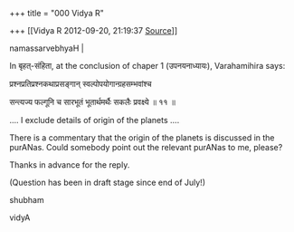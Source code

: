 +++
title = "000 Vidya R"

+++
[[Vidya R	2012-09-20, 21:19:37 [Source](https://groups.google.com/g/samskrita/c/xAvsBUevl4c)]]



namassarvebhyaH \|

  

In बृहत्-संहिता, at the conclusion of chaper 1 (उपनयनाध्यायः), Varahamihira says:

  

प्रश्नप्रतिप्रश्नकथाप्रसङ्गान् स्वल्पोपयोगान्ग्रहसम्भवांश्च

सन्त्यज्य फल्गूनि च सारभूतं भूतार्थमर्थैः सकलैः प्रवक्ष्ये ॥ ११ ॥

  

.... I exclude details of origin of the planets ....

There is a commentary that the origin of the planets is discussed in the purANas. Could somebody point out the relevant purANas to me, please?

  

Thanks in advance for the reply.

(Question has been in draft stage since end of July!)

  

shubham

  

vidyA

  


